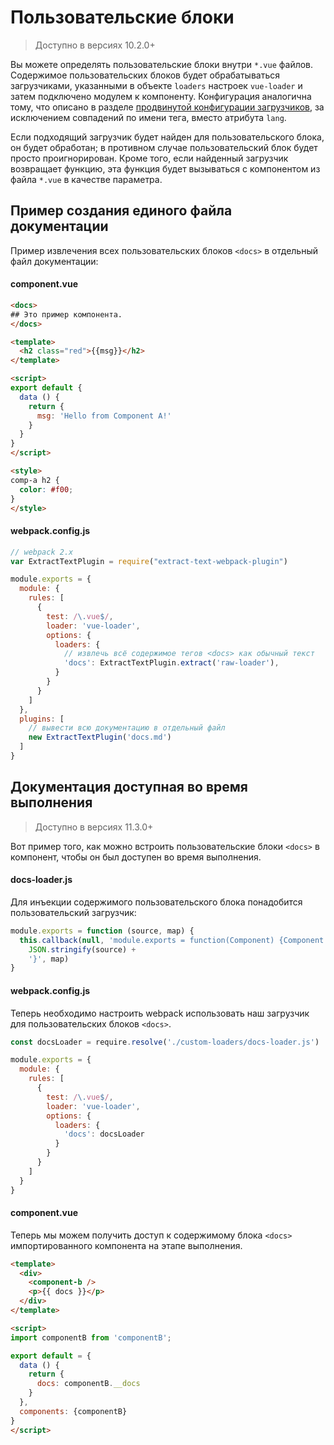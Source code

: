 # Пользовательские блоки

> Доступно в версиях 10.2.0+

Вы можете определять пользовательские блоки внутри `*.vue` файлов. Содержимое пользовательских блоков будет обрабатываться загрузчиками, указанными в объекте `loaders` настроек `vue-loader` и затем подключено модулем к компоненту. Конфигурация аналогична тому, что описано в разделе [продвинутой конфигурации загрузчиков](../configurations/advanced.md), за исключением совпадений по имени тега, вместо атрибута `lang`.

Если подходящий загрузчик будет найден для пользовательского блока, он будет обработан; в противном случае пользовательский блок будет просто проигнорирован. Кроме того, если найденный загрузчик возвращает функцию, эта функция будет вызываться с компонентом из файла `*.vue` в качестве параметра.

## Пример создания единого файла документации

Пример извлечения всех пользовательских блоков `<docs>` в отдельный файл документации:

#### component.vue

``` html
<docs>
## Это пример компонента.
</docs>

<template>
  <h2 class="red">{{msg}}</h2>
</template>

<script>
export default {
  data () {
    return {
      msg: 'Hello from Component A!'
    }
  }
}
</script>

<style>
comp-a h2 {
  color: #f00;
}
</style>
```

#### webpack.config.js

``` js
// webpack 2.x
var ExtractTextPlugin = require("extract-text-webpack-plugin")

module.exports = {
  module: {
    rules: [
      {
        test: /\.vue$/,
        loader: 'vue-loader',
        options: {
          loaders: {
            // извлечь всё содержимое тегов <docs> как обычный текст
            'docs': ExtractTextPlugin.extract('raw-loader'),
          }
        }
      }
    ]
  },
  plugins: [
    // вывести всю документацию в отдельный файл
    new ExtractTextPlugin('docs.md')
  ]
}
```

## Документация доступная во время выполнения

> Доступно в версиях 11.3.0+

Вот пример того, как можно встроить пользовательские блоки `<docs>` в компонент, чтобы он был доступен во время выполнения.

#### docs-loader.js

Для инъекции содержимого пользовательского блока понадобится пользовательский загрузчик:

``` js
module.exports = function (source, map) {
  this.callback(null, 'module.exports = function(Component) {Component.options.__docs = ' +
    JSON.stringify(source) +
    '}', map)
}
```

#### webpack.config.js

Теперь необходимо настроить webpack использовать наш загрузчик для пользовательских блоков `<docs>`.

``` js
const docsLoader = require.resolve('./custom-loaders/docs-loader.js')

module.exports = {
  module: {
    rules: [
      {
        test: /\.vue$/,
        loader: 'vue-loader',
        options: {
          loaders: {
            'docs': docsLoader
          }
        }
      }
    ]
  }
}
```

#### component.vue

Теперь мы можем получить доступ к содержимому блока `<docs>` импортированного компонента на этапе выполнения.

``` html
<template>
  <div>
    <component-b />
    <p>{{ docs }}</p>
  </div>
</template>

<script>
import componentB from 'componentB';

export default = {
  data () {
    return {
      docs: componentB.__docs
    }
  },
  components: {componentB}
}
</script>
```

